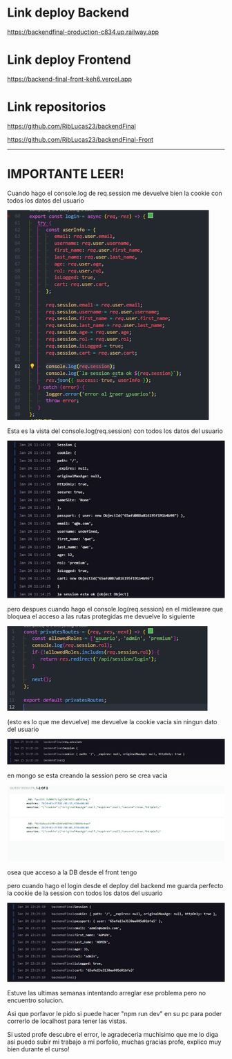 # Link deploy Backend

https://backendfinal-production-c834.up.railway.app

# Link deploy Frontend

https://backend-final-front-keh6.vercel.app

# Link repositorios

https://github.com/RibLucas23/backendFinal

https://github.com/RibLucas23/backendFinal-Front

---

# IMPORTANTE LEER!

Cuando hago el console.log de req.session me devuelve bien la cookie con todos los datos del usuario

![Alt text](image.png)

Esta es la vista del console.log(req.session) con todos los datos del usuario

![Alt text](image-1.png)

pero despues cuando hago el console.log(req.session) en el midleware que bloquea el acceso a las rutas protegidas me devuelve lo siguiente

![Alt text](image-2.png)

(esto es lo que me devuelve) me devuelve la cookie vacia sin ningun dato del usuario

![Alt text](image-3.png)

en mongo se esta creando la session pero se crea vacia

![Alt text](image-4.png)

osea que acceso a la DB desde el front tengo

pero cuando hago el login desde el deploy del backend me guarda perfecto la cookie de la session con todos los datos del usuario

![Alt text](image-5.png)

Estuve las ultimas semanas intentando arreglar ese problema pero no encuentro solucion.

Asi que porfavor le pido si puede hacer "npm run dev" en su pc para poder correrlo de localhost para tener las vistas.

Si usted profe descubre el error, le agradeceria muchisimo que me lo diga asi puedo subir mi trabajo a mi porfolio, muchas gracias profe, explico muy bien durante el curso!
